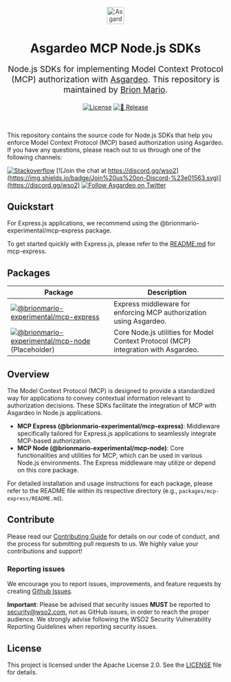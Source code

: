 <p align="center" style="color: #343a40">
  <img
    src="https://github.com/asgardeo/web-ui-sdks/assets/25959096/ae77b70c-6570-40b1-a723-719abd0f7d02" alt="Asgardeo Logo" height="40" width="auto"
  >
  <h1 align="center">
    Asgardeo MCP Node.js SDKs
  </h1>
</p>
<p align="center" style="font-size: 1.2rem;">
  Node.js SDKs for implementing Model Context Protocol (MCP) authorization with <a href="https://wso2.com/asgardeo">Asgardeo</a>. This repository is maintained by <a href="https://github.com/brionmario">Brion Mario</a>.
</p>

<div align="center">
  <a href="./LICENSE"><img src="https://img.shields.io/badge/License-Apache--2.0-blue.svg" alt="License"></a>
  <a href="https://github.com/brionmario/asgardeo-mcp-node/actions/workflows/release.yml"><img src="https://github.com/brionmario/asgardeo-mcp-node/actions/workflows/release.yml/badge.svg" alt="🚀 Release"></a>
  <br>
  <br>
</div>

<br>

This repository contains the source code for Node.js SDKs that help you enforce Model Context Protocol (MCP) based authorization using Asgardeo. If you have any questions, please reach out to us through one of the following channels:

[![Stackoverflow](https://img.shields.io/badge/Ask%20for%20help%20on-Stackoverflow-orange)](https://stackoverflow.com/questions/tagged/wso2is+asgardeo+mcp)
[![Join the chat at https://discord.gg/wso2](https://img.shields.io/badge/Join%20us%20on-Discord-%23e01563.svg)](https://discord.gg/wso2)
[![Follow Asgardeo on Twitter](https://img.shields.io/twitter/follow/Asgardeo?style=social&label=Follow%20Asgardeo)](https://twitter.com/intent/follow?screen_name=Asgardeo)

## Quickstart

For Express.js applications, we recommend using the @brionmario-experimental/mcp-express package.

To get started quickly with Express.js, please refer to the [README.md](./packages/mcp-express/README.md) for mcp-express.

## Packages

| Package                                                                                                   | Description                                                                                   |
| --------------------------------------------------------------------------------------------------------- | --------------------------------------------------------------------------------------------- |
| [![@brionmario-experimental/mcp-express](https://img.shields.io/npm/v/@brionmario-experimental/mcp-express?color=%234A90E2&label=%40brionmario-experimental%2Fmcp-express&logo=express)](./packages/mcp-express/)                     | Express middleware for enforcing MCP authorization using Asgardeo.                            |
| [![@brionmario-experimental/mcp-node](https://img.shields.io/npm/v/@brionmario-experimental/mcp-node?color=%23339933&label=%40brionmario-experimental%2Fmcp-node&logo=nodedotjs)](./packages/mcp-node/) (Placeholder) | Core Node.js utilities for Model Context Protocol (MCP) integration with Asgardeo.        |



## Overview

The Model Context Protocol (MCP) is designed to provide a standardized way for applications to convey contextual information relevant to authorization decisions. These SDKs facilitate the integration of MCP with Asgardeo in Node.js applications.

-   **MCP Express (@brionmario-experimental/mcp-express)**: Middleware specifically tailored for Express.js applications to seamlessly integrate MCP-based authorization.
-   **MCP Node (@brionmario-experimental/mcp-node)**: Core functionalities and utilities for MCP, which can be used in various Node.js environments. The Express middleware may utilize or depend on this core package.

For detailed installation and usage instructions for each package, please refer to the README file within its respective directory (e.g., `packages/mcp-express/README.md`).


## Contribute

Please read our [Contributing Guide](./CONTRIBUTING.md) for details on our code of conduct, and the process for submitting pull requests to us. We highly value your contributions and support!

### Reporting issues

We encourage you to report issues, improvements, and feature requests by creating [Github Issues](https://github.com/brionmario/asgardeo-mcp-node/issues).

**Important**: Please be advised that security issues **MUST** be reported to <a href="mailto:security@wso2.com">security@wso2.com</a>, not as GitHub issues, in order to reach the proper audience. We strongly advise following the WSO2 Security Vulnerability Reporting Guidelines when reporting security issues.

## License

This project is licensed under the Apache License 2.0. See the [LICENSE](./LICENSE) file for details.
